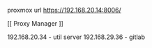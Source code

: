proxmox url
https://192.168.20.14:8006/

[[ Proxy Manager ]]


192.168.20.34 - util server
192.168.29.36 - gitlab